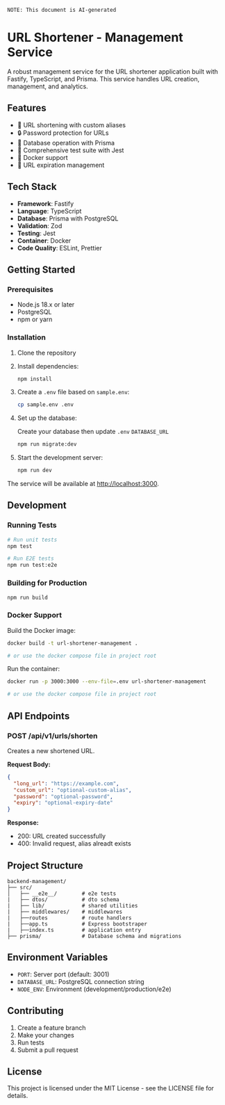 `NOTE: This document is AI-generated`
# URL Shortener - Management Service

A robust management service for the URL shortener application built with Fastify, TypeScript, and Prisma. This service handles URL creation, management, and analytics.

## Features

- 🔗 URL shortening with custom aliases
- 🔒 Password protection for URLs
- 💾 Database operation with Prisma
- 🧪 Comprehensive test suite with Jest
- 🐳 Docker support
- 🔄 URL expiration management

## Tech Stack

- **Framework**: Fastify
- **Language**: TypeScript
- **Database**: Prisma with PostgreSQL
- **Validation**: Zod
- **Testing**: Jest
- **Container**: Docker
- **Code Quality**: ESLint, Prettier

## Getting Started

### Prerequisites

- Node.js 18.x or later
- PostgreSQL
- npm or yarn

### Installation

1. Clone the repository
2. Install dependencies:
   ```bash
   npm install
   ```

3. Create a `.env` file based on `sample.env`:
   ```bash
   cp sample.env .env
   ```

4. Set up the database:

   Create your database then update `.env` `DATABASE_URL`

   ```bash
   npm run migrate:dev
   ```

5. Start the development server:
   ```bash
   npm run dev
   ```

The service will be available at [http://localhost:3000](http://localhost:3000).

## Development

### Running Tests

```bash
# Run unit tests
npm test

# Run E2E tests
npm run test:e2e
```

### Building for Production

```bash
npm run build
```

### Docker Support

Build the Docker image:
```bash
docker build -t url-shortener-management .

# or use the docker compose file in project root
```

Run the container:
```bash
docker run -p 3000:3000 --env-file=.env url-shortener-management

# or use the docker compose file in project root
```

## API Endpoints

### POST /api/v1/urls/shorten
Creates a new shortened URL.

**Request Body:**
```json
{
  "long_url": "https://example.com",
  "custom_url": "optional-custom-alias",
  "password": "optional-password",
  "expiry": "optional-expiry-date"
}
```

**Response:**
- 200: URL created successfully
- 400: Invalid request, alias alreadt exists


## Project Structure

```
backend-management/
├── src/
│   ├── __e2e__/        # e2e tests
|   ├── dtos/           # dto schema
|   ├── lib/            # shared utilities
|   ├── middlewares/    # middlewares
|   ├──routes           # route handlers
|   ├──app.ts           # Express bootstraper
|   ├──index.ts         # application entry
├── prisma/             # Database schema and migrations
```

## Environment Variables

- `PORT`: Server port (default: 3001)
- `DATABASE_URL`: PostgreSQL connection string
- `NODE_ENV`: Environment (development/production/e2e)

## Contributing

1. Create a feature branch
2. Make your changes
3. Run tests
4. Submit a pull request

## License

This project is licensed under the MIT License - see the LICENSE file for details. 